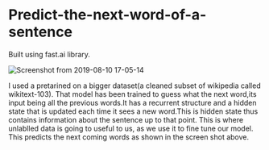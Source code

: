 # Predict-the-next-word-of-a-sentence
Built using fast.ai library.

![Screenshot from 2019-08-10 17-05-14](https://user-images.githubusercontent.com/29728855/62823661-d5603100-bbb0-11e9-8aa6-ff0352ed6c4c.png)

I used a pretarined on a bigger dataset(a cleaned subset of wikipedia called wikitext-103).
That model has been trained to guess what the next word,its input being all the previous words.It has a recurrent structure and a hidden state that is updated each time it sees a new word.This is hidden state thus contains information about the sentence up to that point.
This is where unlablled data is going to useful to us, as we use it to fine tune our model.
This predicts the next coming words as shown in the screen shot above.
